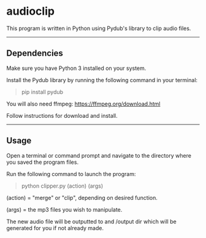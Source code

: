 # audioclip
This program is written in Python using Pydub's library to clip audio files.

___

## Dependencies

Make sure you have Python 3 installed on your system.

Install the Pydub library by running the following command in your terminal:

> pip install pydub

You will also need ffmpeg: https://ffmpeg.org/download.html

Follow instructions for download and install. 
___

## Usage

Open a terminal or command prompt and navigate to the directory where you saved the program files.

Run the following command to launch the program:

> python clipper.py (action) (args)
  
(action) = "merge" or "clip", depending on desired function.

(args) = the mp3 files you wish to manipulate.


The new audio file will be outputted to and /output dir which will be generated for you if not already made.

